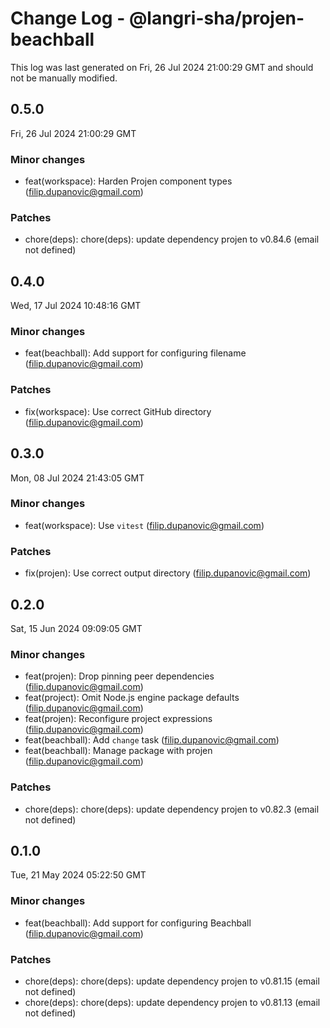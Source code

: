 # Change Log - @langri-sha/projen-beachball

This log was last generated on Fri, 26 Jul 2024 21:00:29 GMT and should not be manually modified.

<!-- Start content -->

## 0.5.0

Fri, 26 Jul 2024 21:00:29 GMT

### Minor changes

- feat(workspace): Harden Projen component types (filip.dupanovic@gmail.com)

### Patches

- chore(deps): chore(deps): update dependency projen to v0.84.6 (email not defined)

## 0.4.0

Wed, 17 Jul 2024 10:48:16 GMT

### Minor changes

- feat(beachball): Add support for configuring filename (filip.dupanovic@gmail.com)

### Patches

- fix(workspace): Use correct GitHub directory (filip.dupanovic@gmail.com)

## 0.3.0

Mon, 08 Jul 2024 21:43:05 GMT

### Minor changes

- feat(workspace): Use `vitest` (filip.dupanovic@gmail.com)

### Patches

- fix(projen): Use correct output directory (filip.dupanovic@gmail.com)

## 0.2.0

Sat, 15 Jun 2024 09:09:05 GMT

### Minor changes

- feat(projen): Drop pinning peer dependencies (filip.dupanovic@gmail.com)
- feat(project): Omit Node.js engine package defaults (filip.dupanovic@gmail.com)
- feat(projen): Reconfigure project expressions (filip.dupanovic@gmail.com)
- feat(beachball): Add `change` task (filip.dupanovic@gmail.com)
- feat(beachball): Manage package with projen (filip.dupanovic@gmail.com)

### Patches

- chore(deps): chore(deps): update dependency projen to v0.82.3 (email not defined)

## 0.1.0

Tue, 21 May 2024 05:22:50 GMT

### Minor changes

- feat(beachball): Add support for configuring Beachball (filip.dupanovic@gmail.com)

### Patches

- chore(deps): chore(deps): update dependency projen to v0.81.15 (email not defined)
- chore(deps): chore(deps): update dependency projen to v0.81.13 (email not defined)
